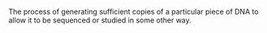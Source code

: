The process of generating sufficient copies of a particular piece of DNA to allow it to be sequenced or studied in some other way.